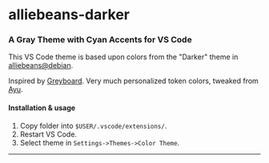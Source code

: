 # alliebeans-darker
### A Gray Theme with Cyan Accents for VS Code

This VS Code theme is based upon colors from the "Darker" theme in [alliebeans@debian](https://github.com/alliebeans/at-debian).

Inspired by [Greyboard](https://github.com/micjohansson/greyboard).
Very much personalized token colors, tweaked from [Ayu](https://vscodethemes.com/e/teabyii.ayu/ayu-dark).

#### Installation & usage

1. Copy folder into `$USER/.vscode/extensions/`.
2. Restart VS Code.
3. Select theme in `Settings->Themes->Color Theme`.

---